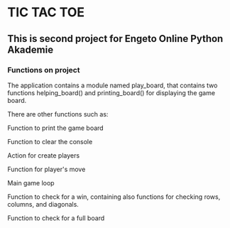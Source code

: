 # TIC TAC TOE

## This is second project for Engeto Online Python Akademie

### Functions on project

The application contains a module named play_board, that contains two functions helping_board() and printing_board() for displaying the game board.

There are other functions such as:

 Function to print the game board

 Function to clear the console

 Action for create players

 Function for player's move

 Main game loop

 Function to check for a win, containing also functions for checking rows, columns, and diagonals.

 Function to check for a full board



